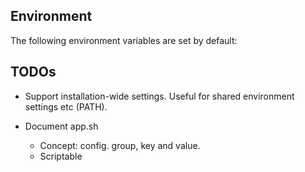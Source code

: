 Environment
-----------

The following environment variables are set by default:

TODOs
-----

* Support installation-wide settings. Useful for shared environment
  settings etc (PATH).

* Document app.sh
    * Concept: config. group, key and value.
    * Scriptable
